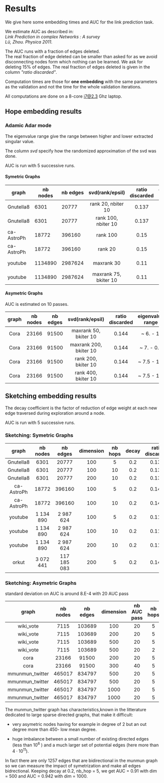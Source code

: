 # Results

We give here some embedding times and AUC for the link prediction task.

We estimate AUC as described in:  
*Link Prediction in complex Networks : A survey  
Lü, Zhou. Physica 2011.*  

The AUC runs with a fraction of edges deleted.  
The real fraction of edge deleted can be smaller than asked for as we avoid disconnecting nodes
form which nothing can be learned. We ask for deleting 15% of edges. The real fraction of edges deleted
is given in the column *"ratio discarded"*.

Computation times are those for **one embedding** with the same parameters as the validation and not the time
for the whole validation iterations.

All computations are done on a 8-core i7@2.3 Ghz laptop.

## Hope embedding results

### Adamic Adar mode

The eigenvalue range give the range between higher and lower extracted singular value.

The column *svd* specify how the randomized approximation of the svd was done.

AUC is run with 5 successive runs.

#### Symetric Graphs

|  graph     | nb nodes | nb edges   |  svd(rank/epsil)      | ratio discarded | eigenvalue range | AUC (link)|  time(s)  |
|  ------    |  ---     | -------    |    :-------:          |   :-------:     |   :------:       |  ----     | :-----:   |
| Gnutella8  | 6301     | 20777      | rank 20, nbiter 10    |     0.137       |   21.6 - 4.8     |    0.82   |  1.2      |
| Gnutella8  | 6301     | 20777      | rank 100, nbiter 10   |     0.137       |   21.6 - 2.5     |    0.71   |  1.6      |
| ca-AstroPh | 18772    | 396160     | rank 100              |     0.15        |   83.7 - 14.3    |    0.964  |  11       |
| ca-AstroPh | 18772    | 396160     | rank 20               |     0.15        |   83.7 - 33      |    0.93   |  3.5      |
| youtube    | 1134890  | 2987624    | maxrank 30            |     0.11        |   4270 - 218     |    0.60   |   490     |
| youtube    | 1134890  | 2987624    | maxrank 75, bkiter 10 |     0.11        |   4270 - 140     |    0.64   |  1210     |

#### Asymetric Graphs

AUC is estimated on 10 passes.

|  graph     | nb nodes | nb edges   |  svd(rank/epsil)       | ratio discarded | eigenvalue range | AUC (link)|  time(s)  |
|  :------:  |  :-----: | :-------:  |    :-------:           |   :-------:     |   :------:       |  ----     | :-----:   |
|  Cora      | 23166    |  91500     | maxrank 50, bkiter 10  |     0.144       |  ~ 6. - 1.       |    0.81   |   0.3     |
|  Cora      | 23166    |  91500     | maxrank 200, bkiter 10 |     0.144       |  ~ 7. - 0.8      |    0.837  |   1.7     |
|  Cora      | 23166    |  91500     | rank 200, bkiter 10    |     0.144       |  ~ 7.5 - 1.5     |    0.86   |   5.9     |
|  Cora      | 23166    |  91500     | rank 400, bkiter 10    |     0.144       |  ~ 7.5 - 1.1     |    0.84   |   14.4    |

## Sketching embedding results

The decay coefficient is the factor of reduction of edge weight at each new edge traversed during exploration around a node.

AUC is run with 5 successive runs.

### Sketching: Symetric Graphs

|  graph        | nb nodes   | nb edges    | dimension   |   nb hops    |  decay     |  ratio discarded |  AUC      | time(s)  |
|  :---:        |  :---:     | :-------:   |  :-------:  |   :-------:  |  :-------: |   :---------:    |  :----:   | :-----:  |
| Gnutella8     |  6301      |   20777     |  100        |    5         |    0.2     |   0.137          |  0.93     |          |
| Gnutella8     |  6301      |   20777     |  100        |    10        |    0.2     |   0.137          |  0.90     |          |
| Gnutella8     |  6301      |   20777     |  200        |    10        |    0.2     |   0.137          |  0.96     |          |
| ca-AstroPh    | 18772      |  396160     |  100        |    5         |    0.2     |   0.148          |  0.968    |          |
| ca-AstroPh    | 18772      |  396160     |  100        |    10        |    0.2     |   0.148          |  0.948    |          |
| youtube       | 1 134 890  | 2 987 624   |  100        |    5         |    0.2     |   0.119          |  0.96     |   21     |
| youtube       | 1 134 890  | 2 987 624   |  100        |    10        |    0.2     |   0.119          |  0.948    |   36     |
| youtube       | 1 134 890  | 2 987 624   |  200        |    10        |    0.2     |   0.119          |  0.974    |   73     |
| orkut         | 3 072 441  | 117 185 083 |  200        |     5        |    0.2     |   0.149          |  0.955    |   527    |

### Sketching: Asymetric Graphs

standard deviation on AUC is around 8.E-4 with 20 AUC pass

|  graph             | nb nodes | nb edges   | dimension   |  nb AUC pass | nb hops   |  decay    |  ratio     |  AUC     | time(s)   |
|  :----------:      |  :---:   | :-------:  |  :-------:  |   :-------:  |  :-----:  |   :-----: |  :----:    | :-----:  | :-------: |
| wiki_vote          | 7115     |  103689    |   100       |     20       |    5      |    0.1    |   0.147    |  0.883   |   0.5     |
| wiki_vote          | 7115     |  103689    |   200       |     20       |    5      |    0.1    |   0.147    |  0.896   |   ~1      |
| wiki_vote          | 7115     |  103689    |   500       |     20       |    5      |    0.1    |   0.147    |  0.922   |   ~1.5    |
| wiki_vote          | 7115     |  103689    |   500       |     20       |    2      |    0.25   |   0.147    |  0.94    |   ~1.5    |
| cora               | 23166    |  91500     |   200       |     20       |    5      |    0.2    |   0.143    |  0.924   |   ~1.     |
| cora               | 23166    |  91500     |   300       |     40       |    5      |    0.5    |   0.143    |  0.932   |   ~2.     |
| mmunmun_twitter    | 465017   |  834797    |   500       |     20       |    5      |    0.1    |   0.085    |  0.78    |   73      |
| mmunmun_twitter    | 465017   |  834797    |   500       |     20       |    5      |    0.2    |   0.085    |  0.787   |   74      |
| mmunmun_twitter    | 465017   |  834797    |   1000      |     20       |    5      |    0.2    |   0.085    |  0.80    |  160      |
| mmunmun_twitter    | 465017   |  834797    |   1000      |     20       |    5      |    0.5    |   0.085    |  0.788   |  160      |

The munmun_twitter graph has characteristics,known in the litterature dedicated to large sparse directed graphs, that make it difficult:

- very asymetric nodes having for example in degree of 2 but an out degree more than 450- low mean degree.

- huge imbalance between a small number of existing directed edges (less than $10^{6}$ ) and a much larger set of potential edges (here more than $4 \cdot 10^{11}$).  

In fact there are only 1257 edges that are bidirectional in the munmun graph so we can measure the impact of symetrization and make all edges bidrectional.
Keeping decay at 0.2, nb_hop = 5, we get AUC = 0.91 with dim = 500 and AUC = 0.942 with dim = 1000.

